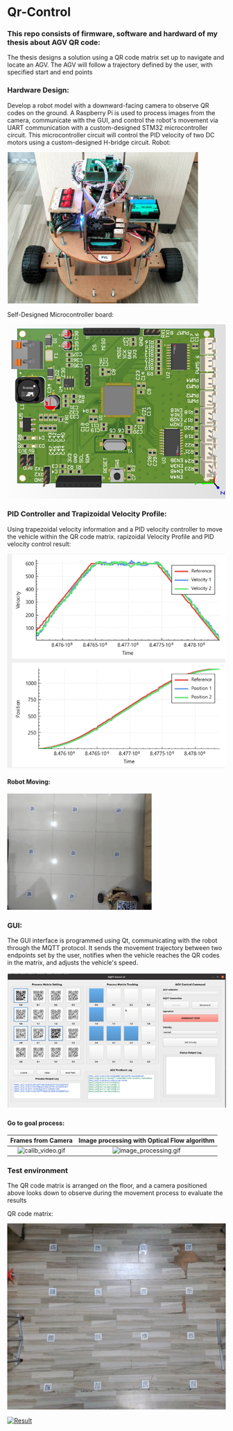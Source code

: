 # Qr-Control

### This repo consists of firmware, software and hardward of my thesis about AGV QR code:
The thesis designs a solution using a QR code matrix set up to navigate and locate an AGV. The AGV will follow a trajectory defined by the user, with specified start and end points

### Hardware Design:
Develop a robot model with a downward-facing camera to observe QR codes on the ground. A Raspberry Pi is used to process images from the camera, communicate with the GUI, and control the robot's movement via UART communication with a custom-designed STM32 microcontroller circuit. This microcontroller circuit will control the PID velocity of two DC motors using a custom-designed H-bridge circuit.
Robot:

![Robot](image/Robot.png)

Self-Designed Microcontroller board:

![Self-Designed Microcontroller board](image/Board.png)

### PID Controller and Trapizoidal Velocity Profile:
Using trapezoidal velocity information and a PID velocity controller to move the vehicle within the QR code matrix.
rapizoidal Velocity Profile and PID velocity control result:

![Trapizoidal Velocity Profile](image/TVF.png)

#### Robot Moving:

![Robot_Moving](video/Robot_Moving.gif)
### GUI:
The GUI interface is programmed using Qt, communicating with the robot through the MQTT protocol. It sends the movement trajectory between two endpoints set by the user, notifies when the vehicle reaches the QR codes in the matrix, and adjusts the vehicle's speed.


![GUI](image/GUI.png)

#### Go to goal process: 
Frames from Camera             |  Image processing with Optical Flow algorithm
:-------------------------:|:-------------------------:
![calib_video.gif](video%2Fcalib_video.gif)  | ![image_processing.gif](video%2Fimage_processing.gif)

### Test environment 
The QR code matrix is arranged on the floor, and a camera positioned above looks down to observe during the movement process to evaluate the results

QR code matrix:

![Test environment](image/Test_environment.png)

[![Result](https://img.youtube.com/vi/Og9lnYisi18/0.jpg)](https://www.youtube.com/watch?v=Og9lnYisi18&list=PLiomqXJMBwLjaPSaCo-AB2hMpSG3AKzQ9)

